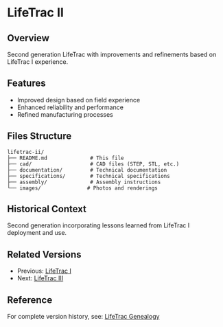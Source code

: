# LifeTrac II

## Overview
Second generation LifeTrac with improvements and refinements based on LifeTrac I experience.

## Features
- Improved design based on field experience
- Enhanced reliability and performance
- Refined manufacturing processes

## Files Structure
```
lifetrac-ii/
├── README.md              # This file
├── cad/                   # CAD files (STEP, STL, etc.)
├── documentation/         # Technical documentation
├── specifications/        # Technical specifications
├── assembly/              # Assembly instructions
└── images/               # Photos and renderings
```

## Historical Context
Second generation incorporating lessons learned from LifeTrac I deployment and use.

## Related Versions
- Previous: [LifeTrac I](../lifetrac-i/)
- Next: [LifeTrac III](../lifetrac-iii/)

## Reference
For complete version history, see: [LifeTrac Genealogy](https://wiki.opensourceecology.org/wiki/LifeTrac_Genealogy)